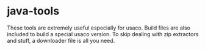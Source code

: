 # java-tools
These tools are extremely useful especially for usaco. Build files are also included to build a special usaco version. To skip dealing with zip extractors and stuff, a downloader file is all you need.
